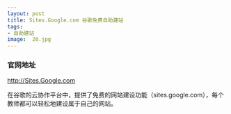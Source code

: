 ```yaml
---
layout: post
title: Sites.Google.com 谷歌免费自助建站
tags:
- 自助建站
image:  20.jpg
---
```



### 官网地址
http://Sites.Google.com

在谷歌的云协作平台中，提供了免费的网站建设功能（sites.google.com），每个教师都可以轻松地建设属于自己的网站。
